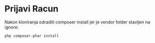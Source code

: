 Prijavi Racun
============

Nakon kloniranja odraditi composer install jer je vendor folder stavljen na ignore:

    php composer.phar install
